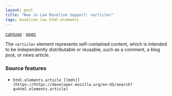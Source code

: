 ```yaml
---
layout: post
title: "New in Low Baseline Support: <article>"
tags: baseline-low html-elements
---
```


[caniuse](https://caniuse.com/?search=article) · [spec](https://html.spec.whatwg.org/multipage/sections.html#the-article-element)

The `<article>` element represents self-contained content, which is intended to be independently distributable or reusable, such as a comment, a blog post, or news article.

### Source features

- ``html.elements.article [[mdn]](https://https://developer.mozilla.org/en-US/search?q=html.elements.article)``
